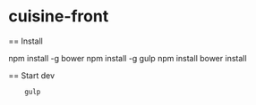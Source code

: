 cuisine-front
=============

== Install

npm install -g bower
npm install -g gulp
npm install
bower install

== Start dev

```
	gulp
```